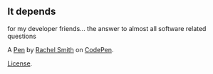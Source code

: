 It depends
----------
for my developer friends... the answer to almost all software related questions 

A [Pen](https://codepen.io/rachsmith/pen/YweZbG) by [Rachel Smith](https://codepen.io/rachsmith) on [CodePen](https://codepen.io).

[License](https://codepen.io/rachsmith/pen/YweZbG/license).